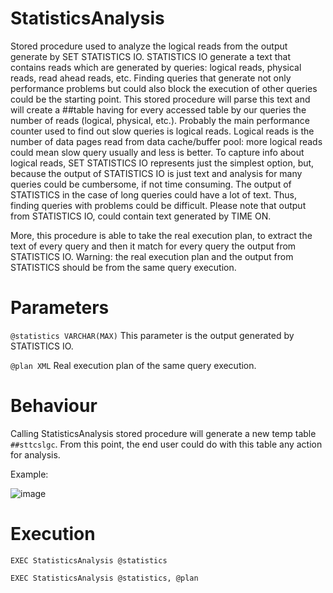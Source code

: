 # StatisticsAnalysis

Stored procedure used to analyze the logical reads from the output generate by SET STATISTICS IO. STATISTICS IO generate a text that contains reads which are generated by queries: logical reads, physical reads, read ahead reads, etc. Finding queries that generate not only performance problems but could also block the execution of other queries could be the starting point. This stored procedure will parse this text and will create a ##table having for every accessed table by our queries the number of reads (logical, physical, etc.). Probably the main performance counter used to find out slow queries is logical reads. Logical reads is the number of data pages read from data cache/buffer pool: more logical reads could mean slow query usually and less is better. To capture info about logical reads, SET STATISTICS IO represents just the simplest option, but, because the output of STATISTICS IO is just text and analysis for many queries could be cumbersome, if not time consuming. The output of STATISTICS in the case of long queries could have a lot of text. Thus, finding queries with problems could be difficult. Please note that output from STATISTICS IO, could contain text generated by TIME ON.

More, this procedure is able to take the real execution plan, to extract the text of every query and then it match for every query the output from STATISTICS IO. Warning: the real execution plan and the output from STATISTICS should be from the same query execution.

# Parameters

`@statistics VARCHAR(MAX)` This parameter is the output generated by STATISTICS IO. 

`@plan XML` Real execution plan of the same query execution. 

# Behaviour

Calling StatisticsAnalysis stored procedure will generate a new temp table `##sttcslgc`. From this point, the end user could do with this table any action for analysis.

Example:

![image](https://user-images.githubusercontent.com/62909052/137581234-012f429f-e29e-417a-ae95-f99aebc242e9.png)

# Execution

`EXEC StatisticsAnalysis @statistics`      

`EXEC StatisticsAnalysis @statistics, @plan`      







   
